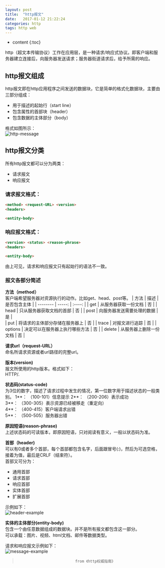 ```yaml
---
layout: post
title:  "http报文"
date:   2017-01-12 21:22:24
categories: http
tags: http web
---
```


* content
{:toc}

http（超文本传输协议）工作在应用层，是一种请求/响应式协议。即客户端和服务器建立连接后，向服务器发送请求；服务器街道请求后，给予所需的响应。  




## http报文组成  

http报文即在http应用程序之间发送的数据块，它是简单的格式化数据块，主要由三部分组成：  

* 用于描述的起始行（start line）  
* 包含属性的首部块（header）  
* 包含数据的主体部分（body）  

格式如图所示：  
![http-message]({{"/css/pics/http-message.png"}})   

## http报文分类  

所有http报文都可以分为两类：  

* 请求报文    
* 响应报文  

### 请求报文格式：  

```html  
<method> <request-URL> <version>
<headers>  

<entity-body>  
```  

### 响应报文格式：  
```html  
<version> <status> <reason-phrase>
<headers>  

<entity-body>  
```  

由上可见，请求和响应报文只有起始行的语法不一致。  

### 报文各部分简述  

**方法（method）**  
客户端希望服务器对资源执行的动作。比如get、head、post等。
| 方法        | 描述    |  是否包含主体  |
| --------   | -----:   | :----: |
| get        | 从服务器获取一份文档      |   否    |
| head        | 只从服务器获取文档的首部      |   否    |
| post        | 向服务器发送需要处理的数据     |   是    |  
| put        | 将请求的主体部分存储在服务器上      |   否    |
| trace        | 对报文进行追踪      |   否    |
| options        | 决定可以在服务器上执行哪些方法      |   否    |
| delete        | 从服务器上删除一份文档      |   否    |


**请求url（request-URL）**  
命名所请求资源或者url路径的完整url。  

**版本(version)**  
报文所使用的http版本。格式如下：    
HTTP/<major>.<minor>     

**状态码(status-code)**   
为3位的数字，描述了请求过程中发生的情况，第一位数字用于描述状态的一般类别。 
1**： （100-101）信息提示
2**： （200-206）表示成功  
3**： （300-305）表示资源已经被移走（重定向）  
4**： （400-415）客户端请求出错  
5**： （500-505）服务器出错   

**原因短语(reason-phrase)**  
上述状态码的可读版本，即原因短语，只对阅读有意义，一般以状态码为准。  

**首部（header)**  
可以有0或者多个首部，每个首部都包含名字，后面跟冒号(:)，然后为可选空格，接着为值，最后是CRLF（结束符）。   
首部又可分为：  

* 通用首部  
* 请求首部  
* 响应首部  
* 实体首部  
* 扩展首部  

示例如下：  
![header-example]({{"/css/pics/header-example.png"}}) 

**实体的主体部分(entity-body)**  
包含一个由任意数据组成的数据块。并不是所有报文都包含这一部分。  
可以承载：图片、视频、html文档、邮件等数据类型。  

请求和响应报文示例如下：  
![message-example]({{"/css/pics/message-example.png"}})   

>                               from 《http权威指南》





